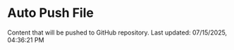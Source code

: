 # Auto Push File

Content that will be pushed to GitHub repository.
Last updated: 07/15/2025, 04:36:21 PM